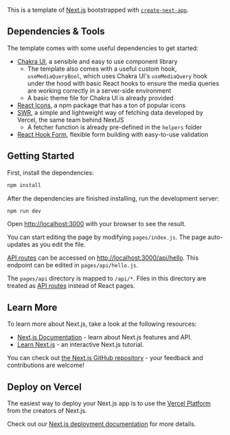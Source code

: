 This is a template of [Next.js](https://nextjs.org/) bootstrapped with [`create-next-app`](https://github.com/vercel/next.js/tree/canary/packages/create-next-app).

## Dependencies & Tools

The template comes with some useful dependencies to get started:

- [Chakra UI](https://chakra-ui.com/), a sensible and easy to use component library
  - The template also comes with a useful custom hook, `useMediaQueryBool`, which uses Chakra UI's `useMediaQuery` hook under the hood with basic React hooks to ensure the media queries are working correctly in a server-side environment
  - A basic theme file for Chakra UI is already provided
- [React Icons](https://react-icons.github.io/react-icons/), a npm package that has a ton of popular icons
- [SWR](https://swr.vercel.app/), a simple and lightweight way of fetching data developed by Vercel, the same team behind NextJS
  - A fetcher function is already pre-defined in the `helpers` folder
- [React Hook Form](https://react-hook-form.com/), flexible form building with easy-to-use validation

## Getting Started

First, install the dependencies:

```bash
npm install
```

After the dependencies are finished installing, run the development server:

```bash
npm run dev
```

Open [http://localhost:3000](http://localhost:3000) with your browser to see the result.

You can start editing the page by modifying `pages/index.js`. The page auto-updates as you edit the file.

[API routes](https://nextjs.org/docs/api-routes/introduction) can be accessed on [http://localhost:3000/api/hello](http://localhost:3000/api/hello). This endpoint can be edited in `pages/api/hello.js`.

The `pages/api` directory is mapped to `/api/*`. Files in this directory are treated as [API routes](https://nextjs.org/docs/api-routes/introduction) instead of React pages.

## Learn More

To learn more about Next.js, take a look at the following resources:

- [Next.js Documentation](https://nextjs.org/docs) - learn about Next.js features and API.
- [Learn Next.js](https://nextjs.org/learn) - an interactive Next.js tutorial.

You can check out [the Next.js GitHub repository](https://github.com/vercel/next.js/) - your feedback and contributions are welcome!

## Deploy on Vercel

The easiest way to deploy your Next.js app is to use the [Vercel Platform](https://vercel.com/new?utm_medium=default-template&filter=next.js&utm_source=create-next-app&utm_campaign=create-next-app-readme) from the creators of Next.js.

Check out our [Next.js deployment documentation](https://nextjs.org/docs/deployment) for more details.
